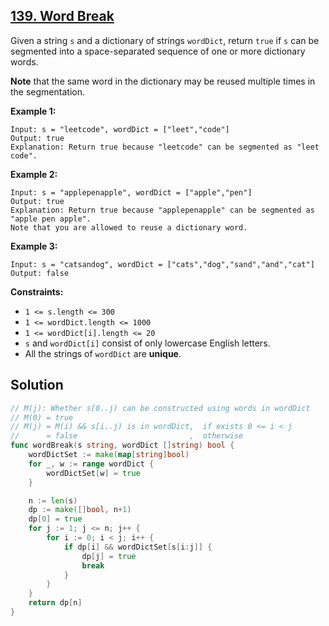 ## [139. Word Break](https://leetcode.com/problems/word-break/)


Given a string `s` and a dictionary of strings `wordDict`, return `true` if `s` can be segmented into a space-separated sequence of one or more dictionary words.

**Note** that the same word in the dictionary may be reused multiple times in the segmentation.

**Example 1:**

```
Input: s = "leetcode", wordDict = ["leet","code"]
Output: true
Explanation: Return true because "leetcode" can be segmented as "leet code".
```

**Example 2:**

```
Input: s = "applepenapple", wordDict = ["apple","pen"]
Output: true
Explanation: Return true because "applepenapple" can be segmented as "apple pen apple".
Note that you are allowed to reuse a dictionary word.
```

**Example 3:**

```
Input: s = "catsandog", wordDict = ["cats","dog","sand","and","cat"]
Output: false
```

**Constraints:**

*   `1 <= s.length <= 300`
*   `1 <= wordDict.length <= 1000`
*   `1 <= wordDict[i].length <= 20`
*   `s` and `wordDict[i]` consist of only lowercase English letters.
*   All the strings of `wordDict` are **unique**.



## Solution

```go
// M(j): Whether s[0..j) can be constructed using words in wordDict
// M(0) = true
// M(j) = M(i) && s[i..j) is in wordDict,  if exists 0 <= i < j
//      = false                         ,  otherwise
func wordBreak(s string, wordDict []string) bool {
    wordDictSet := make(map[string]bool)
    for _, w := range wordDict {
        wordDictSet[w] = true
    }

    n := len(s)
    dp := make([]bool, n+1)
    dp[0] = true
    for j := 1; j <= n; j++ {
        for i := 0; i < j; i++ {
            if dp[i] && wordDictSet[s[i:j]] {
                dp[j] = true
                break
            }
        }
    }
    return dp[n]
}
```

